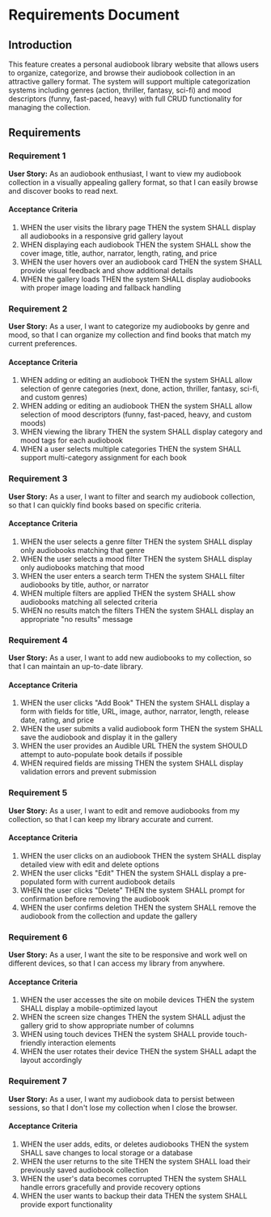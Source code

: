 # Requirements Document

## Introduction

This feature creates a personal audiobook library website that allows users to organize, categorize, and browse their audiobook collection in an attractive gallery format. The system will support multiple categorization systems including genres (action, thriller, fantasy, sci-fi) and mood descriptors (funny, fast-paced, heavy) with full CRUD functionality for managing the collection.

## Requirements

### Requirement 1

**User Story:** As an audiobook enthusiast, I want to view my audiobook collection in a visually appealing gallery format, so that I can easily browse and discover books to read next.

#### Acceptance Criteria

1. WHEN the user visits the library page THEN the system SHALL display all audiobooks in a responsive grid gallery layout
2. WHEN displaying each audiobook THEN the system SHALL show the cover image, title, author, narrator, length, rating, and price
3. WHEN the user hovers over an audiobook card THEN the system SHALL provide visual feedback and show additional details
4. WHEN the gallery loads THEN the system SHALL display audiobooks with proper image loading and fallback handling

### Requirement 2

**User Story:** As a user, I want to categorize my audiobooks by genre and mood, so that I can organize my collection and find books that match my current preferences.

#### Acceptance Criteria

1. WHEN adding or editing an audiobook THEN the system SHALL allow selection of genre categories (next, done, action, thriller, fantasy, sci-fi, and custom genres)
2. WHEN adding or editing an audiobook THEN the system SHALL allow selection of mood descriptors (funny, fast-paced, heavy, and custom moods)
3. WHEN viewing the library THEN the system SHALL display category and mood tags for each audiobook
4. WHEN a user selects multiple categories THEN the system SHALL support multi-category assignment for each book

### Requirement 3

**User Story:** As a user, I want to filter and search my audiobook collection, so that I can quickly find books based on specific criteria.

#### Acceptance Criteria

1. WHEN the user selects a genre filter THEN the system SHALL display only audiobooks matching that genre
2. WHEN the user selects a mood filter THEN the system SHALL display only audiobooks matching that mood
3. WHEN the user enters a search term THEN the system SHALL filter audiobooks by title, author, or narrator
4. WHEN multiple filters are applied THEN the system SHALL show audiobooks matching all selected criteria
5. WHEN no results match the filters THEN the system SHALL display an appropriate "no results" message

### Requirement 4

**User Story:** As a user, I want to add new audiobooks to my collection, so that I can maintain an up-to-date library.

#### Acceptance Criteria

1. WHEN the user clicks "Add Book" THEN the system SHALL display a form with fields for title, URL, image, author, narrator, length, release date, rating, and price
2. WHEN the user submits a valid audiobook form THEN the system SHALL save the audiobook and display it in the gallery
3. WHEN the user provides an Audible URL THEN the system SHOULD attempt to auto-populate book details if possible
4. WHEN required fields are missing THEN the system SHALL display validation errors and prevent submission

### Requirement 5

**User Story:** As a user, I want to edit and remove audiobooks from my collection, so that I can keep my library accurate and current.

#### Acceptance Criteria

1. WHEN the user clicks on an audiobook THEN the system SHALL display detailed view with edit and delete options
2. WHEN the user clicks "Edit" THEN the system SHALL display a pre-populated form with current audiobook details
3. WHEN the user clicks "Delete" THEN the system SHALL prompt for confirmation before removing the audiobook
4. WHEN the user confirms deletion THEN the system SHALL remove the audiobook from the collection and update the gallery

### Requirement 6

**User Story:** As a user, I want the site to be responsive and work well on different devices, so that I can access my library from anywhere.

#### Acceptance Criteria

1. WHEN the user accesses the site on mobile devices THEN the system SHALL display a mobile-optimized layout
2. WHEN the screen size changes THEN the system SHALL adjust the gallery grid to show appropriate number of columns
3. WHEN using touch devices THEN the system SHALL provide touch-friendly interaction elements
4. WHEN the user rotates their device THEN the system SHALL adapt the layout accordingly

### Requirement 7

**User Story:** As a user, I want my audiobook data to persist between sessions, so that I don't lose my collection when I close the browser.

#### Acceptance Criteria

1. WHEN the user adds, edits, or deletes audiobooks THEN the system SHALL save changes to local storage or a database
2. WHEN the user returns to the site THEN the system SHALL load their previously saved audiobook collection
3. WHEN the user's data becomes corrupted THEN the system SHALL handle errors gracefully and provide recovery options
4. WHEN the user wants to backup their data THEN the system SHALL provide export functionality